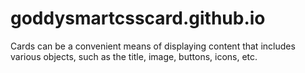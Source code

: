 # goddysmartcsscard.github.io
Cards can be a convenient means of displaying content that includes various objects, such as the title, image, buttons, icons, etc.
